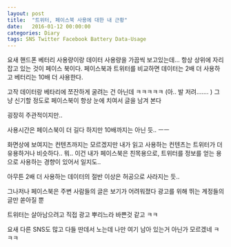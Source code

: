 ```yaml
---
layout: post
title:  "트위터, 페이스북 사용에 대한 내 근황"
date:   2016-01-12 00:00:00
categories: Diary
tags: SNS Twitter Facebook Battery Data-Usage
---
```


요새 핸드폰 베터리 사용량이랑 데이터 사용량을 가끔씩 보고있는데...
항상 상위에 자리 잡고 있는 것이 페이스 북이다.
페이스북과 트위터를 비교하면 데이터는 2배 더 사용하고 베터리는 10배 더 사용한다.

고작 데이터랑 베타리에 쪼잔하게 굴려는 건 아닌데 ㅋㅋㅋㅋㅋ (아.. 발 저려....... )
그냥 신기할 정도로 페이스북이 항상 눈에 치여서 글을 남겨 본다


굉장히 주관적이지만..

사용시간은 페이스북이 더 길다
하지만 10배까지는 아닌 듯.. ㅡㅡ

화면상에 보여지는 컨텐츠까지는 모르겠지만
내가 읽고 사용하는 컨텐츠는 트위터가 더 유용하거나 비슷하다..
뭐.. 이건 내가 페이스북은 친목용으로, 트위터를 정보를 얻는 용으로 사용하는 경향이 있어서 일지도..

아무튼 2배 더 사용하는 데이터의 절반 이상은 허공으로 사라지는 듯..


그나저나
페이스북은 주변 사람들의 글은 보기가 어려워졌다
광고를 위해 뛰는 계정들의 글만 쏟아질 뿐

트위터는 살아남으려고 직접 광고 뿌리느라 바쁜것 같고 ㅋㅋ

요새 다른 SNS도 많고
다들 딴데서 노는데 나만 여기 남아 있는거 아닌가 모르겠네 ㅋㅋㅋ
